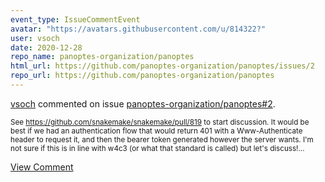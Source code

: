 ```yaml
---
event_type: IssueCommentEvent
avatar: "https://avatars.githubusercontent.com/u/814322?"
user: vsoch
date: 2020-12-28
repo_name: panoptes-organization/panoptes
html_url: https://github.com/panoptes-organization/panoptes/issues/2
repo_url: https://github.com/panoptes-organization/panoptes
---
```


<a href='https://github.com/vsoch' target='_blank'>vsoch</a> commented on issue <a href='https://github.com/panoptes-organization/panoptes/issues/2' target='_blank'>panoptes-organization/panoptes#2</a>.

<small>See https://github.com/snakemake/snakemake/pull/819 to start discussion. It would be best if we had an authentication flow that would return 401 with a Www-Authenticate header to request it, and then the bearer token generated however the server wants. I'm not sure if this is in line with w4c3 (or what that standard is called) but let's discuss!...</small>

<a href='https://github.com/panoptes-organization/panoptes/issues/2' target='_blank'>View Comment</a>